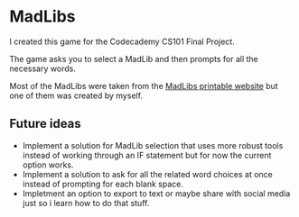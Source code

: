 # MadLibs

I created this game for the Codecademy CS101 Final Project.

The game asks you to select a MadLib and then prompts for all the necessary words.

Most of the MadLibs were taken from the [MadLibs printable website](https://www.madlibs.com/printables/) but one of them was created by myself.

## Future ideas
- Implement a solution for MadLib selection that uses more robust tools instead of working through an IF statement but for now the current option works.
- Implement a solution to ask for all the related word choices at once instead of prompting for each blank space.
- Impletment an option to export to text or maybe share with social media just so i learn how to do that stuff.